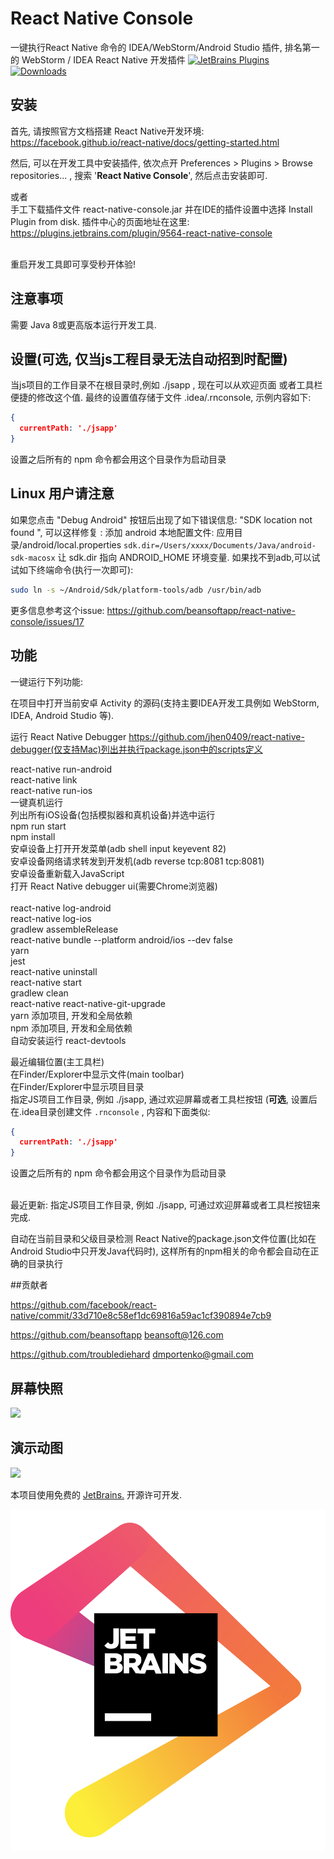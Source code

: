 # React Native Console
一键执行React Native 命令的 IDEA/WebStorm/Android Studio 插件, 排名第一的 WebStorm / IDEA  React Native 开发插件
[![JetBrains Plugins](https://img.shields.io/jetbrains/plugin/v/9564-react-native-console.svg)](https://plugins.jetbrains.com/plugin/9564-react-native-console)
[![Downloads](https://img.shields.io/jetbrains/plugin/d/9564-react-native-console.svg)](https://plugins.jetbrains.com/plugin/9564-react-native-console)

## 安装
首先, 请按照官方文档搭建 React Native开发环境:
https://facebook.github.io/react-native/docs/getting-started.html

然后, 可以在开发工具中安装插件, 依次点开  Preferences > Plugins > Browse repositories... , 搜索  '**React Native Console**', 
然后点击安装即可.<br/>

或者<br/>手工下载插件文件 react-native-console.jar 并在IDE的插件设置中选择 Install Plugin from disk. 
插件中心的页面地址在这里: https://plugins.jetbrains.com/plugin/9564-react-native-console<br/><br/>

重启开发工具即可享受秒开体验!

## 注意事项
需要 Java 8或更高版本运行开发工具.<br/>

## 设置(可选, 仅当js工程目录无法自动招到时配置)
当js项目的工作目录不在根目录时,例如 ./jsapp , 现在可以从欢迎页面 或者工具栏便捷的修改这个值. 最终的设置值存储于文件 .idea/.rnconsole, 示例内容如下:

```json
{
  currentPath: './jsapp'
}
```

设置之后所有的 npm 命令都会用这个目录作为启动目录<br>

## Linux 用户请注意

如果您点击 "Debug Android" 按钮后出现了如下错误信息: 
 "SDK location not found ", 可以这样修复 :
添加 android 本地配置文件:
应用目录/android/local.properties
`sdk.dir=/Users/xxxx/Documents/Java/android-sdk-macosx`
让 sdk.dir 指向 ANDROID_HOME 环境变量. 
如果找不到adb,可以试试如下终端命令(执行一次即可):

```sh
sudo ln -s ~/Android/Sdk/platform-tools/adb /usr/bin/adb
```

更多信息参考这个issue:
https://github.com/beansoftapp/react-native-console/issues/17

## 功能



一键运行下列功能:<br/>

 在项目中打开当前安卓 Activity 的源码(支持主要IDEA开发工具例如 WebStorm, IDEA, Android Studio 等).

运行 React Native Debugger https://github.com/jhen0409/react-native-debugger(仅支持Mac)列出并执行package.json中的scripts定义<br>

react-native run-android<br/>
react-native link<br/>
react-native run-ios<br/>
一键真机运行<br/>
列出所有iOS设备(包括模拟器和真机设备)并选中运行<br/>
npm run start<br/>
npm install<br/>
安卓设备上打开开发菜单(adb shell input keyevent 82)<br/>
安卓设备网络请求转发到开发机(adb reverse tcp:8081 tcp:8081)<br/>
安卓设备重新载入JavaScript<br/>
打开 React Native debugger ui(需要Chrome浏览器)<br/><br/>
react-native log-android<br/>
react-native log-ios<br/>
gradlew assembleRelease<br/>
react-native bundle --platform android/ios --dev false<br/>
yarn<br/>
jest<br/>
react-native uninstall<br/>
react-native start<br/>
gradlew clean<br/>
react-native react-native-git-upgrade<br/>
yarn 添加项目, 开发和全局依赖<br/>
npm 添加项目, 开发和全局依赖<br/>
自动安装运行 react-devtools<br/>

最近编辑位置(主工具栏)<br/>
在Finder/Explorer中显示文件(main toolbar)<br/>
在Finder/Explorer中显示项目目录<br/>
指定JS项目工作目录, 例如 ./jsapp, 通过欢迎屏幕或者工具栏按钮 (**可选**, 设置后在.idea目录创建文件 `.rnconsole` , 内容和下面类似:

```json
{
  currentPath: './jsapp'
}
```

设置之后所有的 npm 命令都会用这个目录作为启动目录<br/>
<br/>

最近更新: 指定JS项目工作目录, 例如 ./jsapp, 可通过欢迎屏幕或者工具栏按钮来完成.<br/>

自动在当前目录和父级目录检测 React Native的package.json文件位置(比如在Android Studio中只开发Java代码时), 这样所有的npm相关的命令都会自动在正确的目录执行<br/>



##贡献者

https://github.com/facebook/react-native/commit/33d710e8c58ef1dc69816a59ac1cf390894e7cb9


https://github.com/beansoftapp beansoft@126.com

https://github.com/troublediehard dmportenko@gmail.com

## 屏幕快照

![](https://plugins.jetbrains.com/files/9564/screenshot_17784.png)

## 演示动图
![](https://raw.githubusercontent.com/beansoftapp/react-native-console/master/screenshot/rnconsole.gif)

本项目使用免费的 [JetBrains.](https://www.jetbrains.com/?from=ReactNativeConsole) 开源许可开发.

[![jetbrains](jetbrains.png)](https://www.jetbrains.com/?from=ReactNativeConsole)